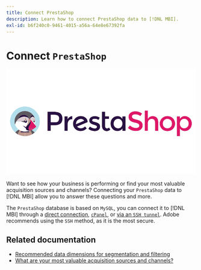 ```yaml
---
title: Connect PrestaShop
description: Learn how to connect PrestaShop data to [!DNL MBI].
exl-id: b6f240c0-9461-4015-a56a-64e8e67392fa
---
```

# Connect `PrestaShop`

![](../../../assets/Prestashop-logo.png)

Want to see how your business is performing or find your most valuable acquisition sources and channels? Connecting your `PrestaShop` data to [!DNL MBI] allow you to answer these questions and more.

The `PrestaShop` database is based on `MySQL`, you can connect it to [!DNL MBI] through a [direct connection](../integrations/mysql-via-a-direct-connection.md), [`cPanel`](../integrations/mysql-via-cpanel.md), or [via an `SSH tunnel`](../integrations/mysql-via-ssh-tunnel.md). Adobe recommends using the `SSH` method, as it is the most secure.

## Related documentation

* [Recommended data dimensions for segmentation and filtering](../../../best-practices/segment-filter.md)
* [What are your most valuable acquisition sources and channels?](../../analysis/most-value-source-channel.md)
